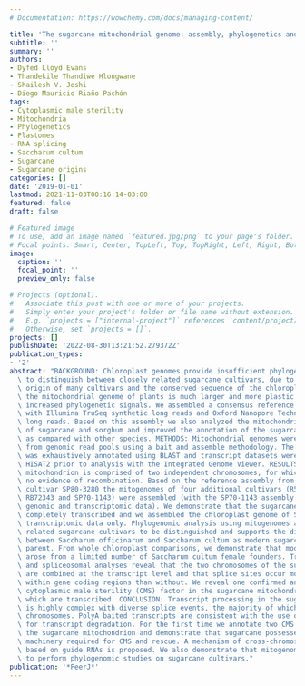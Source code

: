 ```yaml
---
# Documentation: https://wowchemy.com/docs/managing-content/

title: 'The sugarcane mitochondrial genome: assembly, phylogenetics and transcriptomics.'
subtitle: ''
summary: ''
authors:
- Dyfed Lloyd Evans
- Thandekile Thandiwe Hlongwane
- Shailesh V. Joshi
- Diego Mauricio Riaño Pachón
tags:
- Cytoplasmic male sterility
- Mitochondria
- Phylogenetics
- Plastomes
- RNA splicing
- Saccharum cultum
- Sugarcane
- Sugarcane origins
categories: []
date: '2019-01-01'
lastmod: 2021-11-03T00:16:14-03:00
featured: false
draft: false

# Featured image
# To use, add an image named `featured.jpg/png` to your page's folder.
# Focal points: Smart, Center, TopLeft, Top, TopRight, Left, Right, BottomLeft, Bottom, BottomRight.
image:
  caption: ''
  focal_point: ''
  preview_only: false

# Projects (optional).
#   Associate this post with one or more of your projects.
#   Simply enter your project's folder or file name without extension.
#   E.g. `projects = ["internal-project"]` references `content/project/deep-learning/index.md`.
#   Otherwise, set `projects = []`.
projects: []
publishDate: '2022-08-30T13:21:52.279372Z'
publication_types:
- '2'
abstract: "BACKGROUND: Chloroplast genomes provide insufficient phylogenetic information\
  \ to distinguish between closely related sugarcane cultivars, due to the recent\
  \ origin of many cultivars and the conserved sequence of the chloroplast. In comparison,\
  \ the mitochondrial genome of plants is much larger and more plastic and could contain\
  \ increased phylogenetic signals. We assembled a consensus reference mitochondrion\
  \ with Illumina TruSeq synthetic long reads and Oxford Nanopore Technologies MinION\
  \ long reads. Based on this assembly we also analyzed the mitochondrial transcriptomes\
  \ of sugarcane and sorghum and improved the annotation of the sugarcane mitochondrion\
  \ as compared with other species. METHODS: Mitochondrial genomes were assembled\
  \ from genomic read pools using a bait and assemble methodology. The mitogenome\
  \ was exhaustively annotated using BLAST and transcript datasets were mapped with\
  \ HISAT2 prior to analysis with the Integrated Genome Viewer. RESULTS: The sugarcane\
  \ mitochondrion is comprised of two independent chromosomes, for which there is\
  \ no evidence of recombination. Based on the reference assembly from the sugarcane\
  \ cultivar SP80-3280 the mitogenomes of four additional cultivars (R570, LCP85-384,\
  \ RB72343 and SP70-1143) were assembled (with the SP70-1143 assembly utilizing both\
  \ genomic and transcriptomic data). We demonstrate that the sugarcane plastome is\
  \ completely transcribed and we assembled the chloroplast genome of SP80-3280 using\
  \ transcriptomic data only. Phylogenomic analysis using mitogenomes allow closely\
  \ related sugarcane cultivars to be distinguished and supports the discrimination\
  \ between Saccharum officinarum and Saccharum cultum as modern sugarcane's female\
  \ parent. From whole chloroplast comparisons, we demonstrate that modern sugarcane\
  \ arose from a limited number of Saccharum cultum female founders. Transcriptomic\
  \ and spliceosomal analyses reveal that the two chromosomes of the sugarcane mitochondrion\
  \ are combined at the transcript level and that splice sites occur more frequently\
  \ within gene coding regions than without. We reveal one confirmed and one potential\
  \ cytoplasmic male sterility (CMS) factor in the sugarcane mitochondrion, both of\
  \ which are transcribed. CONCLUSION: Transcript processing in the sugarcane mitochondrion\
  \ is highly complex with diverse splice events, the majority of which span the two\
  \ chromosomes. PolyA baited transcripts are consistent with the use of polyadenylation\
  \ for transcript degradation. For the first time we annotate two CMS factors within\
  \ the sugarcane mitochondrion and demonstrate that sugarcane possesses all the molecular\
  \ machinery required for CMS and rescue. A mechanism of cross-chromosomal splicing\
  \ based on guide RNAs is proposed. We also demonstrate that mitogenomes can be used\
  \ to perform phylogenomic studies on sugarcane cultivars."
publication: '*PeerJ*'
---
```

